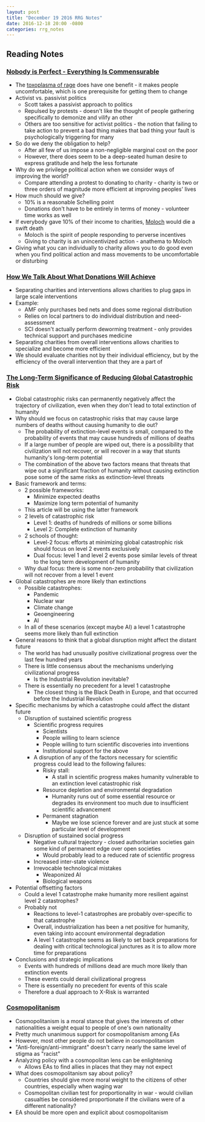 ```yaml
---
layout: post
title: "December 19 2016 RRG Notes"
date: 2016-12-18 20:00 -0800
categories: rrg_notes
---
```


## Reading Notes

### [Nobody is Perfect - Everything Is Commensurable](http://slatestarcodex.com/2014/12/19/nobody-is-perfect-everything-is-commensurable/)
- The [toxoplasma of rage](http://slatestarcodex.com/2014/12/17/the-toxoplasma-of-rage/) does have one benefit - it makes people uncomfortable, which is one prerequisite for getting them to change
- Activist vs. passivist politics
  - Scott takes a passivist approach to politics 
  - Repulsed by protests - doesn't like the thought of people gathering specifically to demonize and vilify an other
  - Others are too sensitive for activist politics - the notion that failing to take action to prevent a bad thing makes that bad thing your fault is psychologically triggering for many
- So do we deny the obligation to help?
  - After all few of us impose a non-negligible marginal cost on the poor
  - However, there does seem to be a deep-seated human desire to express gratitude and help the less fortunate
- Why do we privilege political action when we consider ways of improving the world?
  - Compare attending a protest to donating to charity - charity is two or three orders of magnitude more efficient at improving peoples' lives
- How much should we give?
  - 10% is a reasonable Schelling point
  - Donations don't have to be entirely in terms of money - volunteer time works as well
- If everybody gave 10% of their income to charities, [Moloch](http://slatestarcodex.com/2014/07/30/meditations-on-moloch/) would die a swift death
  - Moloch is the spirit of people responding to perverse incentives
  - Giving to charity is an unincentivized action - anathema to Moloch
- Giving what you can individually to charity allows you to do good even when you find political action and mass movements to be uncomfortable or disturbing

### [How We Talk About What Donations Will Achieve](https://www.givingwhatwecan.org/post/2016/07/how-we-talk-about-what-donations-will-achieve/)
- Separating charities and interventions allows charities to plug gaps in large scale interventions
- Example:
  - AMF only purchases bed nets and does some regional distribution
  - Relies on local partners to do individual distribution and need-assessment
  - SCI doesn't actually perform deworming treatment - only provides technical support and purchases medicine
- Separating charities from overall interventions allows charities to specialize and become more efficient
- We should evaluate charities not by their individual efficiency, but by the efficiency of the overall intervention that they are a part of

### [The Long-Term Significance of Reducing Global Catastrophic Risk](http://blog.givewell.org/2015/08/13/the-long-term-significance-of-reducing-global-catastrophic-risks/)
- Global catastrophic risks can permanently negatively affect the trajectory of civilization, even when they don't lead to total extinction of humanity
- Why should we focus on catastrophic risks that may cause large numbers of deaths without causing humanity to die out?
  - The probability of extinction-level events is small, compared to the probability of events that may cause hundreds of millions of deaths
  - If a large number of people are wiped out, there is a possibility that civilization will not recover, or will recover in a way that stunts humanity's long-term potential
  - The combination of the above two factors means that threats that wipe out a significant fraction of humanity without causing extinction pose some of the same risks as extinction-level threats
- Basic framework and terms:
  - 2 possible frameworks:
    - Minimize expected deaths
    - Maximize long term potential of humanity
  - This article will be using the latter framework
  - 2 levels of catastrophic risk
    - Level 1: deaths of hundreds of millions or some billions
    - Level 2: Complete extinction of humanity
  - 2 schools of thought:
    - Level-2 focus: efforts at minimizing global catastrophic risk should focus on level 2 events exclusively
    - Dual focus: level 1 and level 2 events pose similar levels of threat to the long term development of humanity
  - Why dual focus: there is some non-zero probability that civilization will not recover from a level 1 event
- Global catastrophes are more likely than extinctions
  - Possible catastrophes:
    - Pandemic
    - Nuclear war
    - Climate change
    - Geoengineering
    - AI
  - In all of these scenarios (except maybe AI) a level 1 catastrophe seems more likely than full extinction
- General reasons to think that a global disruption might affect the distant future
  - The world has had unusually positive civilizational progress over the last few hundred years
  - There is little consensus about the mechanisms underlying civilizational progress
    - Is the Industrial Revolution inevitable?
  - There is essentially no precedent for a level 1 catastrophe
    - The closest thing is the Black Death in Europe, and that occurred before the Industrial Revolution
- Specific mechanisms by which a catastrophe could affect the distant future
  - Disruption of sustained scientific progress
    - Scientific progress requires
      - Scientists
      - People willing to learn science
      - People willing to turn scientific discoveries into inventions
      - Institutional support for the above
    - A disruption of any of the factors necessary for scientific progress could lead to the following failures:
      - Risky stall:
        - A stall in scientific progress makes humanity vulnerable to an extinction level catastrophic risk
      - Resource depletion and environmental degradation
        - Humanity runs out of some essential resource or degrades its environment too much due to insufficient scientific advancement
      - Permanent stagnation
        - Maybe we lose science forever and are just stuck at some particular level of development
  - Disruption of sustained social progress
    - Negative cultural trajectory - closed authoritarian societies gain some kind of permanent edge over open societies
      - Would probably lead to a reduced rate of scientific progress
    - Increased inter-state violence
    - Irrevocable technological mistakes
      - Weaponized AI
      - Biological weapons
- Potential offsetting factors
  - Could a level 1 catastrophe make humanity more resilient against level 2 catastrophes?
  - Probably not
    - Reactions to level-1 catastrophes are probably over-specific to that catastrophe
    - Overall, industrialization has been a net positive for humanity, even taking into account environmental degradation
    - A level 1 catastrophe seems as likely to set back preparations for dealing with critical technological junctures as it is to allow more time for preparations
- Conclusions and strategic implications
  - Events with hundreds of millions dead are much more likely than extinction events
  - These events could derail civilizational progress
  - There is essentially no precedent for events of this scale
  - Therefore a dual approach to X-Risk is warranted

### [Cosmopolitanism](http://effective-altruism.com/ea/6w/cosmopolitanism/)
- Cosmopolitanism is a moral stance that gives the interests of other nationalities a weight equal to people of one's own nationality
- Pretty much unanimous support for cosmopolitanism among EAs
- However, most other people do not believe in cosmopolitanism
- "Anti-foreign/anti-immigrant" doesn't carry nearly the same level of stigma as "racist"
- Analyzing policy with a cosmopolitan lens can be enlightening
  - Allows EAs to find allies in places that they may not expect
- What does cosmopolitanism say about policy?
  - Countries should give more moral weight to the citizens of other countries, especially when waging war
  - Cosmopolitan civilian test for proportionality in war - would civilian casualties be considered proportionate if the civilians were of a different nationality?
- EA should be more open and explicit about cosmopolitanism